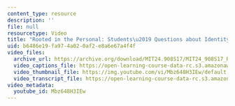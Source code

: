 ```yaml
---
content_type: resource
description: ''
file: null
resourcetype: Video
title: "Rooted in the Personal: Students\u2019 Questions about Identity"
uid: b6486e19-fa97-4a02-0af2-e8a6e67a4f4f
video_files:
  archive_url: https://archive.org/download/MIT24.908S17/MIT24_908S17_Rooted_in_Personal_English_300k.mp4
  video_captions_file: https://open-learning-course-data-rc.s3.amazonaws.com/24-908-creole-languages-and-caribbean-identities-spring-2017/a3a74c3a97b45bf8806daa4edc5b579f_Mbz648H3IEw.vtt
  video_thumbnail_file: https://img.youtube.com/vi/Mbz648H3IEw/default.jpg
  video_transcript_file: https://open-learning-course-data-rc.s3.amazonaws.com/24-908-creole-languages-and-caribbean-identities-spring-2017/12d462532b31d2cb682c995c3f4b6f7f_Mbz648H3IEw.pdf
video_metadata:
  youtube_id: Mbz648H3IEw
---
```

